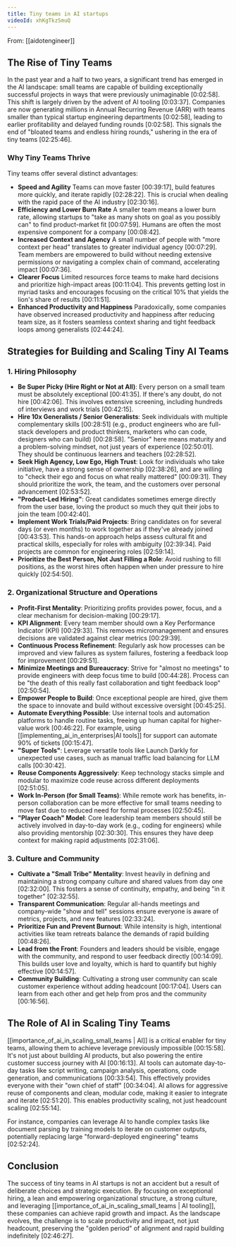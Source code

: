 ```yaml
---
title: Tiny teams in AI startups
videoId: xhKgTkzSmuQ
---
```


From: [[aidotengineer]] <br/> 

## The Rise of Tiny Teams
In the past year and a half to two years, a significant trend has emerged in the AI landscape: small teams are capable of building exceptionally successful projects in ways that were previously unimaginable <a class="yt-timestamp" data-t="00:02:58">[0:02:58]</a>. This shift is largely driven by the advent of AI tooling <a class="yt-timestamp" data-t="00:03:37">[0:03:37]</a>. Companies are now generating millions in Annual Recurring Revenue (ARR) with teams smaller than typical startup engineering departments <a class="yt-timestamp" data-t="02:25:31">[0:02:58]</a>, leading to earlier profitability and delayed funding rounds <a class="yt-timestamp" data-t="02:25:31">[0:02:58]</a>. This signals the end of "bloated teams and endless hiring rounds," ushering in the era of tiny teams <a class="yt-timestamp" data-t="02:25:46">[02:25:46]</a>.

### Why Tiny Teams Thrive
Tiny teams offer several distinct advantages:
*   **Speed and Agility** Teams can move faster <a class="yt-timestamp" data-t="00:39:17">[00:39:17]</a>, build features more quickly, and iterate rapidly <a class="yt-timestamp" data-t="02:28:22">[02:28:22]</a>. This is crucial when dealing with the rapid pace of the AI industry <a class="yt-timestamp" data-t="02:30:16">[02:30:16]</a>.
*   **Efficiency and Lower Burn Rate** A smaller team means a lower burn rate, allowing startups to "take as many shots on goal as you possibly can" to find product-market fit <a class="yt-timestamp" data-t="00:07:59">[00:07:59]</a>. Humans are often the most expensive component for a company <a class="yt-timestamp" data-t="00:08:42">[00:08:42]</a>.
*   **Increased Context and Agency** A small number of people with "more context per head" translates to greater individual agency <a class="yt-timestamp" data-t="00:07:29">[00:07:29]</a>. Team members are empowered to build without needing extensive permissions or navigating a complex chain of command, accelerating impact <a class="yt-timestamp" data-t="00:07:36">[00:07:36]</a>.
*   **Clearer Focus** Limited resources force teams to make hard decisions and prioritize high-impact areas <a class="yt-timestamp" data-t="00:11:04">[00:11:04]</a>. This prevents getting lost in myriad tasks and encourages focusing on the critical 10% that yields the lion's share of results <a class="yt-timestamp" data-t="00:11:51">[00:11:51]</a>.
*   **Enhanced Productivity and Happiness** Paradoxically, some companies have observed increased productivity and happiness after reducing team size, as it fosters seamless context sharing and tight feedback loops among generalists <a class="yt-timestamp" data-t="02:44:24">[02:44:24]</a>.

## Strategies for Building and Scaling Tiny AI Teams

### 1. Hiring Philosophy
*   **Be Super Picky (Hire Right or Not at All)**: Every person on a small team must be absolutely exceptional <a class="yt-timestamp" data-t="00:41:35">[00:41:35]</a>. If there's any doubt, do not hire <a class="yt-timestamp" data-t="00:42:06">[00:42:06]</a>. This involves extensive screening, including hundreds of interviews and work trials <a class="yt-timestamp" data-t="00:42:15">[00:42:15]</a>.
*   **Hire 10x Generalists / Senior Generalists**: Seek individuals with multiple complementary skills <a class="yt-timestamp" data-t="00:28:51">[00:28:51]</a> (e.g., product engineers who are full-stack developers and product thinkers, marketers who can code, designers who can build) <a class="yt-timestamp" data-t="00:28:58">[00:28:58]</a>. "Senior" here means maturity and a problem-solving mindset, not just years of experience <a class="yt-timestamp" data-t="02:50:01">[02:50:01]</a>. They should be continuous learners and teachers <a class="yt-timestamp" data-t="02:28:52">[02:28:52]</a>.
*   **Seek High Agency, Low Ego, High Trust**: Look for individuals who take initiative, have a strong sense of ownership <a class="yt-timestamp" data-t="02:38:26">[02:38:26]</a>, and are willing to "check their ego and focus on what really mattered" <a class="yt-timestamp" data-t="00:09:31">[00:09:31]</a>. They should prioritize the work, the team, and the customers over personal advancement <a class="yt-timestamp" data-t="02:53:52">[02:53:52]</a>.
*   **"Product-Led Hiring"**: Great candidates sometimes emerge directly from the user base, loving the product so much they quit their jobs to join the team <a class="yt-timestamp" data-t="00:42:40">[00:42:40]</a>.
*   **Implement Work Trials/Paid Projects**: Bring candidates on for several days (or even months) to work together as if they've already joined <a class="yt-timestamp" data-t="00:43:53">[00:43:53]</a>. This hands-on approach helps assess cultural fit and practical skills, especially for roles with ambiguity <a class="yt-timestamp" data-t="02:39:34">[02:39:34]</a>. Paid projects are common for engineering roles <a class="yt-timestamp" data-t="02:59:14">[02:59:14]</a>.
*   **Prioritize the Best Person, Not Just Filling a Role**: Avoid rushing to fill positions, as the worst hires often happen when under pressure to hire quickly <a class="yt-timestamp" data-t="02:54:50">[02:54:50]</a>.

### 2. Organizational Structure and Operations
*   **Profit-First Mentality**: Prioritizing profits provides power, focus, and a clear mechanism for decision-making <a class="yt-timestamp" data-t="00:29:17">[00:29:17]</a>.
*   **KPI Alignment**: Every team member should own a Key Performance Indicator (KPI) <a class="yt-timestamp" data-t="00:29:33">[00:29:33]</a>. This removes micromanagement and ensures decisions are validated against clear metrics <a class="yt-timestamp" data-t="00:29:39">[00:29:39]</a>.
*   **Continuous Process Refinement**: Regularly ask how processes can be improved and view failures as system failures, fostering a feedback loop for improvement <a class="yt-timestamp" data-t="00:29:51">[00:29:51]</a>.
*   **Minimize Meetings and Bureaucracy**: Strive for "almost no meetings" to provide engineers with deep focus time to build <a class="yt-timestamp" data-t="00:44:28">[00:44:28]</a>. Process can be "the death of this really fast collaboration and tight feedback loop" <a class="yt-timestamp" data-t="02:50:54">[02:50:54]</a>.
*   **Empower People to Build**: Once exceptional people are hired, give them the space to innovate and build without excessive oversight <a class="yt-timestamp" data-t="00:45:25">[00:45:25]</a>.
*   **Automate Everything Possible**: Use internal tools and automation platforms to handle routine tasks, freeing up human capital for higher-value work <a class="yt-timestamp" data-t="00:46:22">[00:46:22]</a>. For example, using [[implementing_ai_in_enterprises|AI tools]] for support can automate 90% of tickets <a class="yt-timestamp" data-t="00:15:47">[00:15:47]</a>.
*   **"Super Tools"**: Leverage versatile tools like Launch Darkly for unexpected use cases, such as manual traffic load balancing for LLM calls <a class="yt-timestamp" data-t="00:30:42">[00:30:42]</a>.
*   **Reuse Components Aggressively**: Keep technology stacks simple and modular to maximize code reuse across different deployments <a class="yt-timestamp" data-t="02:51:05">[02:51:05]</a>.
*   **Work In-Person (for Small Teams)**: While remote work has benefits, in-person collaboration can be more effective for small teams needing to move fast due to reduced need for formal processes <a class="yt-timestamp" data-t="02:50:45">[02:50:45]</a>.
*   **"Player Coach" Model**: Core leadership team members should still be actively involved in day-to-day work (e.g., coding for engineers) while also providing mentorship <a class="yt-timestamp" data-t="02:30:30">[02:30:30]</a>. This ensures they have deep context for making rapid adjustments <a class="yt-timestamp" data-t="02:31:06">[02:31:06]</a>.

### 3. Culture and Community
*   **Cultivate a "Small Tribe" Mentality**: Invest heavily in defining and maintaining a strong company culture and shared values from day one <a class="yt-timestamp" data-t="02:32:00">[02:32:00]</a>. This fosters a sense of continuity, empathy, and being "in it together" <a class="yt-timestamp" data-t="02:32:55">[02:32:55]</a>.
*   **Transparent Communication**: Regular all-hands meetings and company-wide "show and tell" sessions ensure everyone is aware of metrics, projects, and new features <a class="yt-timestamp" data-t="02:33:24">[02:33:24]</a>.
*   **Prioritize Fun and Prevent Burnout**: While intensity is high, intentional activities like team retreats balance the demands of rapid building <a class="yt-timestamp" data-t="00:48:26">[00:48:26]</a>.
*   **Lead from the Front**: Founders and leaders should be visible, engage with the community, and respond to user feedback directly <a class="yt-timestamp" data-t="00:14:09">[00:14:09]</a>. This builds user love and loyalty, which is hard to quantify but highly effective <a class="yt-timestamp" data-t="00:14:57">[00:14:57]</a>.
*   **Community Building**: Cultivating a strong user community can scale customer experience without adding headcount <a class="yt-timestamp" data-t="00:17:04">[00:17:04]</a>. Users can learn from each other and get help from pros and the community <a class="yt-timestamp" data-t="00:16:56">[00:16:56]</a>.

## The Role of AI in Scaling Tiny Teams
[[importance_of_ai_in_scaling_small_teams | AI]] is a critical enabler for tiny teams, allowing them to achieve leverage previously impossible <a class="yt-timestamp" data-t="00:15:58">[00:15:58]</a>. It's not just about building AI products, but also powering the entire customer success journey with AI <a class="yt-timestamp" data-t="00:16:13">[00:16:13]</a>. AI tools can automate day-to-day tasks like script writing, campaign analysis, operations, code generation, and communications <a class="yt-timestamp" data-t="00:33:54">[00:33:54]</a>. This effectively provides everyone with their "own chief of staff" <a class="yt-timestamp" data-t="00:34:04">[00:34:04]</a>. AI allows for aggressive reuse of components and clean, modular code, making it easier to integrate and iterate <a class="yt-timestamp" data-t="02:51:20">[02:51:20]</a>. This enables productivity scaling, not just headcount scaling <a class="yt-timestamp" data-t="02:55:14">[02:55:14]</a>.

For instance, companies can leverage AI to handle complex tasks like document parsing by training models to iterate on customer outputs, potentially replacing large "forward-deployed engineering" teams <a class="yt-timestamp" data-t="02:52:24">[02:52:24]</a>.

## Conclusion
The success of tiny teams in AI startups is not an accident but a result of deliberate choices and strategic execution. By focusing on exceptional hiring, a lean and empowering organizational structure, a strong culture, and leveraging [[importance_of_ai_in_scaling_small_teams | AI tooling]], these companies can achieve rapid growth and impact. As the landscape evolves, the challenge is to scale productivity and impact, not just headcount, preserving the "golden period" of alignment and rapid building indefinitely <a class="yt-timestamp" data-t="02:46:27">[02:46:27]</a>.